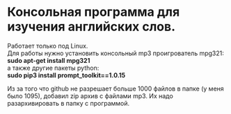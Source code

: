 # Консольная программа для изучения английских слов.
Работает только под Linux.  
Для работы нужно установить консольный mp3 проигрователь mpg321:  
**sudo apt-get install mpg321**  
а также другие пакеты python:  
**sudo pip3 install prompt_toolkit==1.0.15**

Из за того что github не разрешает больше 1000 файлов в папке (у меня было 1095), добавил zip архив с файлами mp3. 
Их надо разархивировать в папку с программой.
